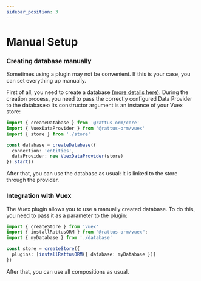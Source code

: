 ```yaml
---
sidebar_position: 3
---
```


# Manual Setup

### Creating database manually
Sometimes using a plugin may not be convenient. If this is your case, you can
set everything up manually.

First of all, you need to create a database [(more details here)](/docs/docs-core/database).
During the creation process, you need to pass the correctly configured Data Provider to the databaseю
Its constructor argument is an instance of your Vuex store:

```typescript
import { createDatabase } from '@rattus-orm/core'
import { VuexDataProvider } from '@rattus-orm/vuex'
import { store } from './store'

const database = createDatabase({
  connection: 'entities',
  dataProvider: new VuexDataProvider(store)
}).start()
```

After that, you can use the database as usual: it is linked to the store
through the provider.

### Integration with Vuex
The Vuex plugin allows you to use a manually created database. To do this, you need to pass it as a parameter to the plugin:

```typescript
import { createStore } from 'vuex'
import { installRattusORM } from "@rattus-orm/vuex";
import { myDatabase } from './database'

const store = createStore({ 
  plugins: [installRattusORM({ database: myDatabase })]
})
```

After that, you can use all compositions as usual.
